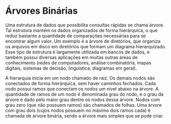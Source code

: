 
# Árvores Binárias

Uma estrutura de dados que possibilita consultas rápidas se chama árvore. Tal estrutura mantém os dados organizados de forma hierárquica, o que reduz bastante a quantidade de comparações necessárias para se encontrar algum valor. Um exemplo é a árvore de diretórios, que organiza os arquivos em disco em diretórios que formam um diagrama hierarquizado. Esse tipo de estrutura é largamente utilizada em bancos de dados, e também possui diversas aplicações em muitas outras áreas de conhecimento (redes de computadores, análise combinatória, mapas digitais, sistemas de decisão, linguística, diagramas em geral).

A hierarquia inicia em um nodo chamado de raiz. Os demais nodos são conectados de forma hierárquica, sem haver caminhos fechados. Cada nodo possui ramos que conectam os nodos um nível abaixo na árvore. A quantidade de ramos de um nodo é denominada grau do nodo, e o grau da árvore é dado pelo maior grau dentre os nodos dessa árvore. Nodos com grau zero (que não possuem ramos) são chamados de folhas. Uma árvore com grau dois (cujos nodos possuem no máximo dois ramos cada) é chamada de árvore binária, sendo a árvore mais simples que se pode criar.
